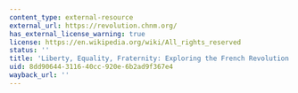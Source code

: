 ```yaml
---
content_type: external-resource
external_url: https://revolution.chnm.org/
has_external_license_warning: true
license: https://en.wikipedia.org/wiki/All_rights_reserved
status: ''
title: 'Liberty, Equality, Fraternity: Exploring the French Revolution'
uid: 8dd90644-3116-40cc-920e-6b2ad9f367e4
wayback_url: ''
---
```

